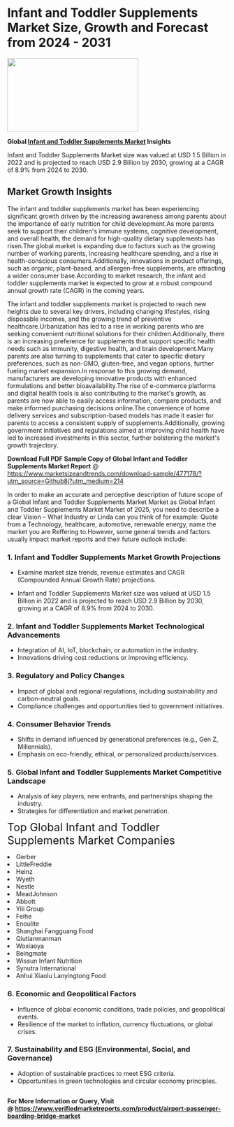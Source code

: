 <H1>Infant and Toddler Supplements Market Size, Growth and Forecast from 2024 - 2031</H1><img class="aligncenter size-medium wp-image-584254" src="https://thirdeyenews.in/wp-content/uploads/2024/09/Global-Market-Research-300x168.jpeg" alt="" width="300" height="168" /><p><strong>Global&nbsp;<a href="https://www.marketsizeandtrends.com/download-sample/477178/?utm_source=Github8j?utm_medium=214">Infant and Toddler Supplements Market</a> Insights</strong></p><p>Infant and Toddler Supplements Market size was valued at USD 1.5 Billion in 2022 and is projected to reach USD 2.9 Billion by 2030, growing at a CAGR of 8.9% from 2024 to 2030.</p><p><h2>Market Growth Insights</h2> <p>The infant and toddler supplements market has been experiencing significant growth driven by the increasing awareness among parents about the importance of early nutrition for child development.As more parents seek to support their children's immune systems, cognitive development, and overall health, the demand for high-quality dietary supplements has risen.The global market is expanding due to factors such as the growing number of working parents, increasing healthcare spending, and a rise in health-conscious consumers.Additionally, innovations in product offerings, such as organic, plant-based, and allergen-free supplements, are attracting a wider consumer base.According to market research, the infant and toddler supplements market is expected to grow at a robust compound annual growth rate (CAGR) in the coming years.</p> <p>The infant and toddler supplements market is projected to reach new heights due to several key drivers, including changing lifestyles, rising disposable incomes, and the growing trend of preventive healthcare.Urbanization has led to a rise in working parents who are seeking convenient nutritional solutions for their children.Additionally, there is an increasing preference for supplements that support specific health needs such as immunity, digestive health, and brain development.Many parents are also turning to supplements that cater to specific dietary preferences, such as non-GMO, gluten-free, and vegan options, further fueling market expansion.In response to this growing demand, manufacturers are developing innovative products with enhanced formulations and better bioavailability.The rise of e-commerce platforms and digital health tools is also contributing to the market's growth, as parents are now able to easily access information, compare products, and make informed purchasing decisions online.The convenience of home delivery services and subscription-based models has made it easier for parents to access a consistent supply of supplements.Additionally, growing government initiatives and regulations aimed at improving child health have led to increased investments in this sector, further bolstering the market's growth trajectory.</p> <p><span class=""><strong>Download Full PDF Sample Copy of Global Infant and Toddler Supplements Market Report</strong> @ <a href="https://www.marketsizeandtrends.com/download-sample/477178/?utm_source=Github8j?utm_medium=214" target="_blank">https://www.marketsizeandtrends.com/download-sample/477178/?utm_source=Github8j?utm_medium=214</a></span></p><p>In order to make an accurate and perceptive description of future scope of a Global&nbsp;Infant and Toddler Supplements Market Market as Global&nbsp;Infant and Toddler Supplements Market Market of 2025, you need to describe a clear Vision &ndash; What Industry or Linda can you think of for example: Quote from a Technology, healthcare, automotive, renewable energy, name the market you are Reffering to.However, some general trends and factors usually impact market reports and their future outlook include:</p><h3>1.&nbsp;<strong>Infant and Toddler Supplements Market Growth Projections</strong></h3><ul><li>Examine market size trends, revenue estimates and CAGR (Compounded Annual Growth Rate) projections.</li><li><p>Infant and Toddler Supplements Market size was valued at USD 1.5 Billion in 2022 and is projected to reach USD 2.9 Billion by 2030, growing at a CAGR of 8.9% from 2024 to 2030.</p></li></ul><h3>2.&nbsp;<strong>Infant and Toddler Supplements Market Technological Advancements</strong></h3><ul><li>Integration of AI, IoT, blockchain, or automation in the industry.</li><li>Innovations driving cost reductions or improving efficiency.</li></ul><h3>3.&nbsp;<strong>Regulatory and Policy Changes</strong></h3><ul><li>Impact of global and regional regulations, including sustainability and carbon-neutral goals.</li><li>Compliance challenges and opportunities tied to government initiatives.</li></ul><h3>4.&nbsp;<strong>Consumer Behavior Trends</strong></h3><ul><li>Shifts in demand influenced by generational preferences (e.g., Gen Z, Millennials).</li><li>Emphasis on eco-friendly, ethical, or personalized products/services.</li></ul><h3>5.&nbsp;<strong>Global Infant and Toddler Supplements Market Competitive Landscape</strong></h3><ul><li>Analysis of key players, new entrants, and partnerships shaping the industry.</li><li>Strategies for differentiation and market penetration.</li></ul><p data-pm-slice="1 1 []"><span style="color: inherit; font-family: inherit; font-size: 25px;">Top Global Infant and Toddler Supplements Market Companies</span></p><div class="" data-test-id=""><p><li>Gerber</li><li> LittleFreddie</li><li> Heinz</li><li> Wyeth</li><li> Nestle</li><li> MeadJohnson</li><li> Abbott</li><li> Yili Group</li><li> Feihe</li><li> Enoulite</li><li> Shanghai Fangguang Food</li><li> Qiutianmanman</li><li> Woxiaoya</li><li> Beingmate</li><li> Wissun Infant Nutrition</li><li> Synutra International</li><li> Anhui Xiaolu Lanyingtong Food</li></p></div><h3>6.&nbsp;<strong>Economic and Geopolitical Factors</strong></h3><ul><li>Influence of global economic conditions, trade policies, and geopolitical events.</li><li>Resilience of the market to inflation, currency fluctuations, or global crises.</li></ul><h3>7.&nbsp;<strong>Sustainability and ESG (Environmental, Social, and Governance)</strong></h3><ul><li>Adoption of sustainable practices to meet ESG criteria.</li><li>Opportunities in green technologies and circular economy principles.</li></ul><h2><strong style="font-size: 14px;">For More Information or Query, Visit @&nbsp;</strong><a style="background-color: #ffffff; font-size: 14px;" href="https://www.marketsizeandtrends.com/report/infant-and-toddler-supplements-market/" target="_blank">https://www.verifiedmarketreports.com/product/airport-passenger-boarding-bridge-market</a></h2>